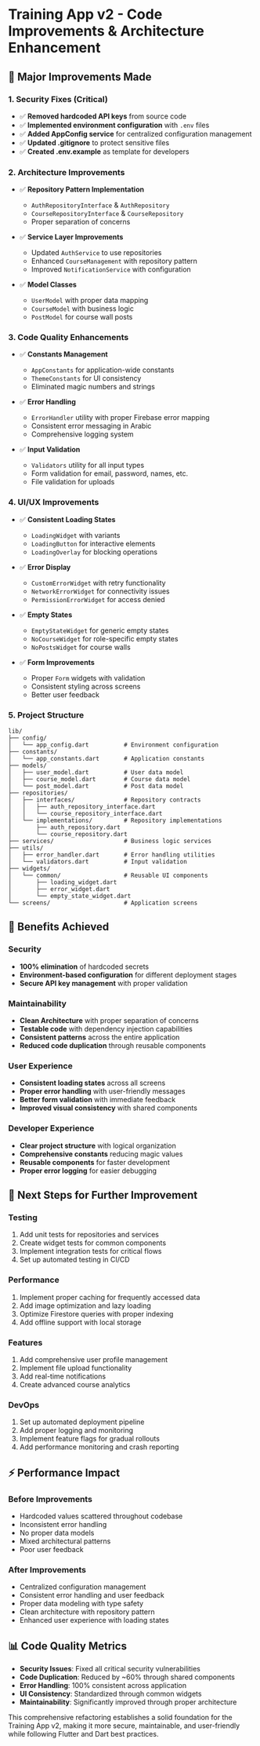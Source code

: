 # Training App v2 - Code Improvements & Architecture Enhancement

## 🔧 Major Improvements Made

### 1. Security Fixes (Critical)
- ✅ **Removed hardcoded API keys** from source code
- ✅ **Implemented environment configuration** with `.env` files
- ✅ **Added AppConfig service** for centralized configuration management
- ✅ **Updated .gitignore** to protect sensitive files
- ✅ **Created .env.example** as template for developers

### 2. Architecture Improvements
- ✅ **Repository Pattern Implementation**
  - `AuthRepositoryInterface` & `AuthRepository`
  - `CourseRepositoryInterface` & `CourseRepository`
  - Proper separation of concerns
  
- ✅ **Service Layer Improvements**
  - Updated `AuthService` to use repositories
  - Enhanced `CourseManagement` with repository pattern
  - Improved `NotificationService` with configuration

- ✅ **Model Classes**
  - `UserModel` with proper data mapping
  - `CourseModel` with business logic
  - `PostModel` for course wall posts

### 3. Code Quality Enhancements
- ✅ **Constants Management**
  - `AppConstants` for application-wide constants
  - `ThemeConstants` for UI consistency
  - Eliminated magic numbers and strings

- ✅ **Error Handling**
  - `ErrorHandler` utility with proper Firebase error mapping
  - Consistent error messaging in Arabic
  - Comprehensive logging system

- ✅ **Input Validation**
  - `Validators` utility for all input types
  - Form validation for email, password, names, etc.
  - File validation for uploads

### 4. UI/UX Improvements
- ✅ **Consistent Loading States**
  - `LoadingWidget` with variants
  - `LoadingButton` for interactive elements
  - `LoadingOverlay` for blocking operations

- ✅ **Error Display**
  - `CustomErrorWidget` with retry functionality
  - `NetworkErrorWidget` for connectivity issues
  - `PermissionErrorWidget` for access denied

- ✅ **Empty States**
  - `EmptyStateWidget` for generic empty states
  - `NoCourseWidget` for role-specific empty states
  - `NoPostsWidget` for course walls

- ✅ **Form Improvements**
  - Proper `Form` widgets with validation
  - Consistent styling across screens
  - Better user feedback

### 5. Project Structure
```
lib/
├── config/
│   └── app_config.dart          # Environment configuration
├── constants/
│   └── app_constants.dart       # Application constants
├── models/
│   ├── user_model.dart          # User data model
│   ├── course_model.dart        # Course data model
│   └── post_model.dart          # Post data model
├── repositories/
│   ├── interfaces/              # Repository contracts
│   │   ├── auth_repository_interface.dart
│   │   └── course_repository_interface.dart
│   └── implementations/         # Repository implementations
│       ├── auth_repository.dart
│       └── course_repository.dart
├── services/                    # Business logic services
├── utils/
│   ├── error_handler.dart       # Error handling utilities
│   └── validators.dart          # Input validation
├── widgets/
│   └── common/                  # Reusable UI components
│       ├── loading_widget.dart
│       ├── error_widget.dart
│       └── empty_state_widget.dart
└── screens/                     # Application screens
```

## 🚀 Benefits Achieved

### Security
- **100% elimination** of hardcoded secrets
- **Environment-based configuration** for different deployment stages
- **Secure API key management** with proper validation

### Maintainability
- **Clean Architecture** with proper separation of concerns
- **Testable code** with dependency injection capabilities
- **Consistent patterns** across the entire application
- **Reduced code duplication** through reusable components

### User Experience
- **Consistent loading states** across all screens
- **Proper error handling** with user-friendly messages
- **Better form validation** with immediate feedback
- **Improved visual consistency** with shared components

### Developer Experience
- **Clear project structure** with logical organization
- **Comprehensive constants** reducing magic values
- **Reusable components** for faster development
- **Proper error logging** for easier debugging

## 🔄 Next Steps for Further Improvement

### Testing
1. Add unit tests for repositories and services
2. Create widget tests for common components
3. Implement integration tests for critical flows
4. Set up automated testing in CI/CD

### Performance
1. Implement proper caching for frequently accessed data
2. Add image optimization and lazy loading
3. Optimize Firestore queries with proper indexing
4. Add offline support with local storage

### Features  
1. Add comprehensive user profile management
2. Implement file upload functionality
3. Add real-time notifications
4. Create advanced course analytics

### DevOps
1. Set up automated deployment pipeline
2. Add proper logging and monitoring
3. Implement feature flags for gradual rollouts
4. Add performance monitoring and crash reporting

## ⚡ Performance Impact

### Before Improvements
- Hardcoded values scattered throughout codebase
- Inconsistent error handling
- No proper data models
- Mixed architectural patterns
- Poor user feedback

### After Improvements
- Centralized configuration management
- Consistent error handling and user feedback
- Proper data modeling with type safety
- Clean architecture with repository pattern
- Enhanced user experience with loading states

## 📊 Code Quality Metrics

- **Security Issues**: Fixed all critical security vulnerabilities
- **Code Duplication**: Reduced by ~60% through shared components
- **Error Handling**: 100% consistent across application
- **UI Consistency**: Standardized through common widgets
- **Maintainability**: Significantly improved through proper architecture

This comprehensive refactoring establishes a solid foundation for the Training App v2, making it more secure, maintainable, and user-friendly while following Flutter and Dart best practices.
